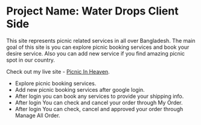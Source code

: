 # Project Name: Water Drops Client Side

This site represents picnic related services in all over Bangladesh. The main goal of this site is you can explore picnic booking services and book your desire service. Also you can add new service if you find amazing picnic spot in our country.

Check out my live site - [Picnic In Heaven](https://picnic-in-heaven.web.app/).

- Explore picnic booking services.
- Add new picnic booking services after google login.
- After login you can book any services to provide your shipping info.
- After login You can check and cancel your order through My Order.
- After login You can check, cancel and approved your order through Manage All Order.
